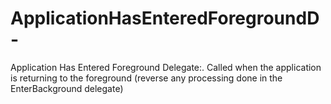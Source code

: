 # ApplicationHasEnteredForegroundD-

Application Has Entered Foreground Delegate:. Called when the application is returning to the foreground (reverse any processing done in the EnterBackground delegate)

